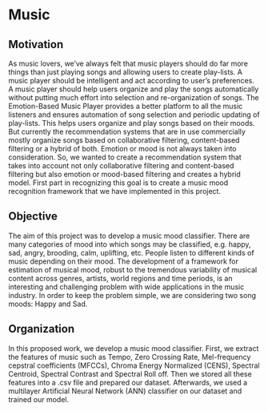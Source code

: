 # Music

## Motivation

As music lovers, we’ve always felt that music players should do far more things than just playing songs
and allowing users to create play-lists. A music player should be intelligent and act according to user’s
preferences. A music player should help users organize and play the songs automatically without
putting much effort into selection and re-organization of songs. The Emotion-Based Music Player
provides a better platform to all the music listeners and ensures automation of song selection and
periodic updating of play-lists. This helps users organize and play songs based on their moods. But
currently the recommendation systems that are in use commercially mostly organize songs based on
collaborative filtering, content-based filtering or a hybrid of both. Emotion or mood is not always taken
into consideration. So, we wanted to create a recommendation system that takes into account not only
collaborative filtering and content-based filtering but also emotion or mood-based filtering and creates a
hybrid model. First part in recognizing this goal is to create a music mood recognition framework that
we have implemented in this project.

## Objective
The aim of this project was to develop a music mood classifier. There are many categories of mood into
which songs may be classified, e.g. happy, sad, angry, brooding, calm, uplifting, etc. People listen to
different kinds of music depending on their mood. The development of a framework for estimation of
musical mood, robust to the tremendous variability of musical content across genres, artists, world
regions and time periods, is an interesting and challenging problem with wide applications in the music
industry. In order to keep the problem simple, we are considering two song moods: Happy and Sad.

## Organization
In this proposed work, we develop a music mood classifier. First, we extract the features of music such
as Tempo, Zero Crossing Rate, Mel-frequency cepstral coefficients (MFCCs), Chroma Energy Normalized (CENS), Spectral Centroid, Spectral Contrast and Spectral Roll off. Then we stored all
these features into a .csv file and prepared our dataset. Afterwards, we used a multilayer Artificial
Neural Network (ANN) classifier on our dataset and trained our model.
